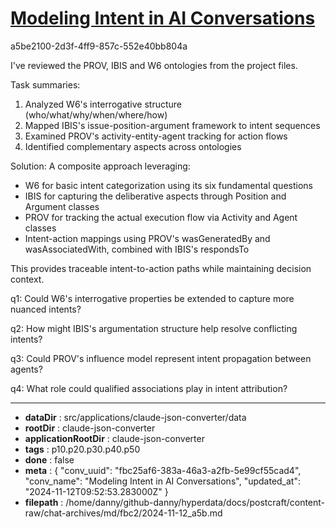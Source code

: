 # [Modeling Intent in AI Conversations](https://claude.ai/chat/fbc25af6-383a-46a3-a2fb-5e99cf55cad4)

a5be2100-2d3f-4ff9-857c-552e40bb804a

 I've reviewed the PROV, IBIS and W6 ontologies from the project files.

Task summaries:
1. Analyzed W6's interrogative structure (who/what/why/when/where/how)
2. Mapped IBIS's issue-position-argument framework to intent sequences
3. Examined PROV's activity-entity-agent tracking for action flows
4. Identified complementary aspects across ontologies

Solution:
A composite approach leveraging:
- W6 for basic intent categorization using its six fundamental questions
- IBIS for capturing the deliberative aspects through Position and Argument classes
- PROV for tracking the actual execution flow via Activity and Agent classes
- Intent-action mappings using PROV's wasGeneratedBy and wasAssociatedWith, combined with IBIS's respondsTo

This provides traceable intent-to-action paths while maintaining decision context.

q1: Could W6's interrogative properties be extended to capture more nuanced intents?

q2: How might IBIS's argumentation structure help resolve conflicting intents?

q3: Could PROV's influence model represent intent propagation between agents?

q4: What role could qualified associations play in intent attribution?

---

* **dataDir** : src/applications/claude-json-converter/data
* **rootDir** : claude-json-converter
* **applicationRootDir** : claude-json-converter
* **tags** : p10.p20.p30.p40.p50
* **done** : false
* **meta** : {
  "conv_uuid": "fbc25af6-383a-46a3-a2fb-5e99cf55cad4",
  "conv_name": "Modeling Intent in AI Conversations",
  "updated_at": "2024-11-12T09:52:53.283000Z"
}
* **filepath** : /home/danny/github-danny/hyperdata/docs/postcraft/content-raw/chat-archives/md/fbc2/2024-11-12_a5b.md